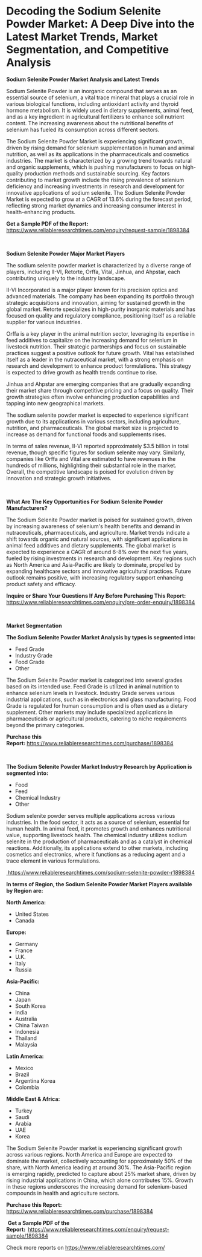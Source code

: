 <p><h1>Decoding the Sodium Selenite Powder Market: A Deep Dive into the Latest Market Trends, Market Segmentation, and Competitive Analysis</h1></p><p><strong>Sodium Selenite Powder Market Analysis and Latest Trends</strong></p>
<p><p>Sodium Selenite Powder is an inorganic compound that serves as an essential source of selenium, a vital trace mineral that plays a crucial role in various biological functions, including antioxidant activity and thyroid hormone metabolism. It is widely used in dietary supplements, animal feed, and as a key ingredient in agricultural fertilizers to enhance soil nutrient content. The increasing awareness about the nutritional benefits of selenium has fueled its consumption across different sectors.</p><p>The Sodium Selenite Powder Market is experiencing significant growth, driven by rising demand for selenium supplementation in human and animal nutrition, as well as its applications in the pharmaceuticals and cosmetics industries. The market is characterized by a growing trend towards natural and organic supplements, which is pushing manufacturers to focus on high-quality production methods and sustainable sourcing. Key factors contributing to market growth include the rising prevalence of selenium deficiency and increasing investments in research and development for innovative applications of sodium selenite. The Sodium Selenite Powder Market is expected to grow at a CAGR of 13.6% during the forecast period, reflecting strong market dynamics and increasing consumer interest in health-enhancing products.</p></p>
<p><strong>Get a Sample PDF of the Report:&nbsp;</strong> <a href="https://www.reliableresearchtimes.com/enquiry/request-sample/1898384?utm_campaign=3518&utm_medium=2&utm_source=Github&utm_content=ia&utm_term=02042025&utm_id=sodium-selenite-powder">https://www.reliableresearchtimes.com/enquiry/request-sample/1898384</a></p>
<p>&nbsp;</p>
<p><strong>Sodium Selenite Powder Major Market Players</strong></p>
<p><p>The sodium selenite powder market is characterized by a diverse range of players, including II-VI, Retorte, Orffa, Vital, Jinhua, and Ahpstar, each contributing uniquely to the industry landscape. </p><p>II-VI Incorporated is a major player known for its precision optics and advanced materials. The company has been expanding its portfolio through strategic acquisitions and innovation, aiming for sustained growth in the global market. Retorte specializes in high-purity inorganic materials and has focused on quality and regulatory compliance, positioning itself as a reliable supplier for various industries.</p><p>Orffa is a key player in the animal nutrition sector, leveraging its expertise in feed additives to capitalize on the increasing demand for selenium in livestock nutrition. Their strategic partnerships and focus on sustainable practices suggest a positive outlook for future growth. Vital has established itself as a leader in the nutraceutical market, with a strong emphasis on research and development to enhance product formulations. This strategy is expected to drive growth as health trends continue to rise.</p><p>Jinhua and Ahpstar are emerging companies that are gradually expanding their market share through competitive pricing and a focus on quality. Their growth strategies often involve enhancing production capabilities and tapping into new geographical markets.</p><p>The sodium selenite powder market is expected to experience significant growth due to its applications in various sectors, including agriculture, nutrition, and pharmaceuticals. The global market size is projected to increase as demand for functional foods and supplements rises.</p><p>In terms of sales revenue, II-VI reported approximately $3.5 billion in total revenue, though specific figures for sodium selenite may vary. Similarly, companies like Orffa and Vital are estimated to have revenues in the hundreds of millions, highlighting their substantial role in the market. Overall, the competitive landscape is poised for evolution driven by innovation and strategic growth initiatives.</p></p>
<p>&nbsp;</p>
<p><strong>What Are The Key Opportunities For Sodium Selenite Powder Manufacturers?</strong></p>
<p><p>The Sodium Selenite Powder market is poised for sustained growth, driven by increasing awareness of selenium's health benefits and demand in nutraceuticals, pharmaceuticals, and agriculture. Market trends indicate a shift towards organic and natural sources, with significant applications in animal feed additives and dietary supplements. The global market is expected to experience a CAGR of around 6-8% over the next five years, fueled by rising investments in research and development. Key regions such as North America and Asia-Pacific are likely to dominate, propelled by expanding healthcare sectors and innovative agricultural practices. Future outlook remains positive, with increasing regulatory support enhancing product safety and efficacy.</p></p>
<p><strong>Inquire or Share Your Questions If Any Before Purchasing This Report:</strong> <a href="https://www.reliableresearchtimes.com/enquiry/pre-order-enquiry/1898384?utm_campaign=3518&utm_medium=2&utm_source=Github&utm_content=ia&utm_term=02042025&utm_id=sodium-selenite-powder">https://www.reliableresearchtimes.com/enquiry/pre-order-enquiry/1898384</a></p>
<p>&nbsp;</p>
<p><strong>Market Segmentation</strong></p>
<p><strong>The Sodium Selenite Powder Market Analysis by types is segmented into:</strong></p>
<p><ul><li>Feed Grade</li><li>Industry Grade</li><li>Food Grade</li><li>Other</li></ul></p>
<p><p>The Sodium Selenite Powder market is categorized into several grades based on its intended use. Feed Grade is utilized in animal nutrition to enhance selenium levels in livestock. Industry Grade serves various industrial applications, such as in electronics and glass manufacturing. Food Grade is regulated for human consumption and is often used as a dietary supplement. Other markets may include specialized applications in pharmaceuticals or agricultural products, catering to niche requirements beyond the primary categories.</p></p>
<p><strong>Purchase this Report:&nbsp;</strong><a href="https://www.reliableresearchtimes.com/purchase/1898384?utm_campaign=3518&utm_medium=2&utm_source=Github&utm_content=ia&utm_term=02042025&utm_id=sodium-selenite-powder">https://www.reliableresearchtimes.com/purchase/1898384</a></p>
<p>&nbsp;</p>
<p><strong>The Sodium Selenite Powder Market Industry Research by Application is segmented into:</strong></p>
<p><ul><li>Food</li><li>Feed</li><li>Chemical Industry</li><li>Other</li></ul></p>
<p><p>Sodium selenite powder serves multiple applications across various industries. In the food sector, it acts as a source of selenium, essential for human health. In animal feed, it promotes growth and enhances nutritional value, supporting livestock health. The chemical industry utilizes sodium selenite in the production of pharmaceuticals and as a catalyst in chemical reactions. Additionally, its applications extend to other markets, including cosmetics and electronics, where it functions as a reducing agent and a trace element in various formulations.</p></p>
<p><a href="https://www.reliableresearchtimes.com/sodium-selenite-powder-r1898384?utm_campaign=3518&utm_medium=2&utm_source=Github&utm_content=ia&utm_term=02042025&utm_id=sodium-selenite-powder">&nbsp;https://www.reliableresearchtimes.com/sodium-selenite-powder-r1898384</a></p>
<p><strong>In terms of Region, the Sodium Selenite Powder Market Players available by Region are:</strong></p>
<p>
    <p> <strong> North America: </strong>
        <ul>
            <li>United States</li>
            <li>Canada</li>
        </ul>
        </p> 
    <p> <strong> Europe: </strong>
        <ul>
            <li>Germany</li>
            <li>France</li>
            <li>U.K.</li>
            <li>Italy</li>
            <li>Russia</li>
        </ul>
        </p> 
    <p> <strong> Asia-Pacific: </strong>
        <ul>
            <li>China</li>
            <li>Japan</li>
            <li>South Korea</li>
            <li>India</li>
            <li>Australia</li>
            <li>China Taiwan</li>
            <li>Indonesia</li>
            <li>Thailand</li>
            <li>Malaysia</li>
        </ul>
        </p> 
    <p> <strong> Latin America: </strong>
        <ul>
            <li>Mexico</li>
            <li>Brazil</li>
            <li>Argentina Korea</li>
            <li>Colombia</li>
        </ul>
        </p> 
    <p> <strong> Middle East & Africa: </strong>
        <ul>
            <li>Turkey</li>
            <li>Saudi</li>
            <li>Arabia</li>
            <li>UAE</li>
            <li>Korea</li>
        </ul>
    </p>
    </p>
<p><p>The Sodium Selenite Powder market is experiencing significant growth across various regions. North America and Europe are expected to dominate the market, collectively accounting for approximately 50% of the share, with North America leading at around 30%. The Asia-Pacific region is emerging rapidly, predicted to capture about 25% market share, driven by rising industrial applications in China, which alone contributes 15%. Growth in these regions underscores the increasing demand for selenium-based compounds in health and agriculture sectors.</p></p>
<p><strong>Purchase this Report: </strong><a href="https://www.reliableresearchtimes.com/purchase/1898384?utm_campaign=3518&utm_medium=2&utm_source=Github&utm_content=ia&utm_term=02042025&utm_id=sodium-selenite-powder">https://www.reliableresearchtimes.com/purchase/1898384</a></p>
<p>&nbsp;<strong>Get a Sample PDF of the Report:&nbsp;&nbsp;</strong><a href="https://www.reliableresearchtimes.com/enquiry/request-sample/1898384?utm_campaign=3518&utm_medium=2&utm_source=Github&utm_content=ia&utm_term=02042025&utm_id=sodium-selenite-powder">https://www.reliableresearchtimes.com/enquiry/request-sample/1898384</a></p>
<p><strong></strong></p>
<p>Check more reports on <a href="https://www.reliableresearchtimes.com/?utm_campaign=3518&utm_medium=2&utm_source=Github&utm_content=ia&utm_term=02042025&utm_id=sodium-selenite-powder">https://www.reliableresearchtimes.com/</a></p>